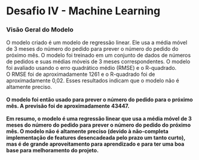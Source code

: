 <h1>Desafio IV - Machine Learning</h1>
<h3>Visão Geral do Modelo</h3>
O modelo criado é um modelo de regressão linear. Ele usa a média móvel de 3 meses do número do pedido para prever o número do pedido do próximo mês.
O modelo foi treinado em um conjunto de dados de números de pedidos e suas médias móveis de 3 meses correspondentes. O modelo foi avaliado usando o erro quadrático médio (RMSE) e o R-quadrado. <br/> 
O RMSE foi de aproximadamente 1261 e o R-quadrado foi de aproximadamente 0,02. Esses resultados indicam que o modelo não é altamente preciso.
<br/>
<br/>
<strong>O modelo foi então usado para prever o número do pedido para o próximo mês. A previsão foi de aproximadamente 43447.</strong>
<br/>
<br/>
<strong>Em resumo, o modelo é uma regressão linear que usa a média móvel de 3 meses do número do pedido para prever o número do pedido do próximo mês. O modelo não é altamente preciso (devido à não-completa implementação de features desencadeada
pelo prazo um tanto curto), mas é de grande aproveitamento para aprendizado e para ter uma boa base para melhoramento do projeto.</strong>
